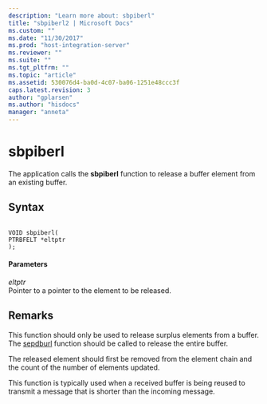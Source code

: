 ```yaml
---
description: "Learn more about: sbpiberl"
title: "sbpiberl2 | Microsoft Docs"
ms.custom: ""
ms.date: "11/30/2017"
ms.prod: "host-integration-server"
ms.reviewer: ""
ms.suite: ""
ms.tgt_pltfrm: ""
ms.topic: "article"
ms.assetid: 530076d4-ba0d-4c07-ba06-1251e48ccc3f
caps.latest.revision: 3
author: "gplarsen"
ms.author: "hisdocs"
manager: "anneta"
---
```

# sbpiberl
The application calls the **sbpiberl** function to release a buffer element from an existing buffer.  
  
## Syntax  
  
```  
  
VOID sbpiberl(   
PTRBFELT *eltptr   
);  
```  
  
#### Parameters  
 *eltptr*  
 Pointer to a pointer to the element to be released.  
  
## Remarks  
 This function should only be used to release surplus elements from a buffer. The [sepdburl](../core/sepdburl2.md) function should be called to release the entire buffer.  
  
 The released element should first be removed from the element chain and the count of the number of elements updated.  
  
 This function is typically used when a received buffer is being reused to transmit a message that is shorter than the incoming message.
